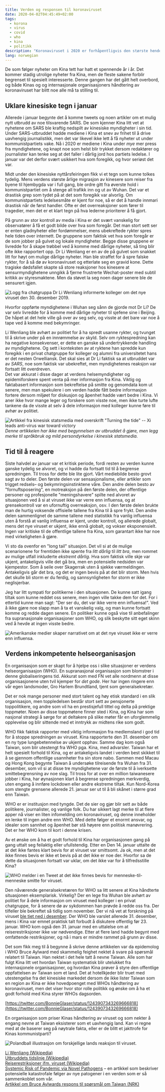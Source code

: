 ```yaml
---
title: Verden og responsen til koronaviruset
date: 2020-04-02T04:45:49+02:00
tags:
  - korona
  - virus
  - covid
  - who
  - kina
  - politikk
description: "Koronaviruset i 2020 er forhåpentligvis den største hendelsen dette tiåret. Reaksjonen til folk, media og politikere har gitt oss et innblikk i hvordan verden fungerer i en stressituasjon. Spesielt interessant er Kinas og internasjonale organisasjoners rolle i dette."
lang: norwegian
---
```


De som følger nyheter om Kina tett har hatt et spennende år i år. Det kommer stadig utrolige nyheter fra Kina, men de fleste sakene forblir begrenset til spesielt interesserte. Denne gangen har det gått helt overbord, og både Kinas og og internasjonale organisasjoners håndtering av koronaviruset har blitt noe alle må ta stilling til.

## Uklare kinesiske tegn i januar

Allerede i januar begynte det å komme tweets og noen artikler om et mulig nytt utbrudd av noe tilsvarende SARS. De som kjenner Kina litt vet at nyhetene om SARS ble kraftig nedspilt av kinesiske myndigheter i sin tid. Under SARS-utbruddet hadde mediene i Kina et snev av frihet til å drive uavhengig journalistikk, men det var likevel ikke lett å få nyheter ut under kommunistpartiets vake. Nå i 2020 er mediene i Kina under _mye_ mer press fra myndighetene, og knapt noe som helst blir trykket dersom redaktører og journalister kan tenke seg at det faller i dårlig jord hos partiets ledelse. I januar var det derfor svært usikkert hva som foregikk, og hvor seriøst det var.

Midt under den kinesiske nyttårsfeiringen fikk vi et tegn som kunne tolkes tydelig. Mens verdens største årlige migrasjon av kinesere som reiser fra byene til hjembygda var i full gang, ble ordre gitt fra øverste hold i kommunistpartiet om å stenge all trafikk inn og ut av Wuhan. Det var et drastisk grep som tydet på at det som foregikk var alvorlig. Om kommunistpartiets ledelsesmåte er kjent for noe, så er det å handle innmari drastisk når de først handler. Ofte er det overreaksjoner som fører til tragedier, men det er et klart tegn på hva lederne prioriterer å få gjort.

På grunn av stor kontroll av media i Kina er det svært vanskelig for observatører å få et godt bilde over hva som foregår. Det man stort sett ser er enten gladnyheter eller fordømmelser, mens ubekreftede rykter spres hele tiden over internett. De gruppene som faktisk vet hva som foregår er de som jobber på gulvet og lokale myndigheter. Begge disse gruppene er livredde for å skape trøbbel ved å komme med dårlige nyheter, så ting blir ofte ikke rapportert opp. Dr Li Wenliang er en av de på gulvet som snakket litt for høyt om mulige dårlige nyheter. Han ble straffet for å spre falske rykter, for å så dø av koronaviruset og etterlate seg en gravid kone. Dette tragiske dødsfallet skapte så store reaksjoner hos kinesere at sensurmyndighetene unngikk å fjerne frustrerte Wechat-poster med subtil kritikk av styresmaktene. Men da støvet la seg noen dager senere ble de sensurert igjen.

![Logg fra chatgruppa Dr Li Wenliang informerte kolleger om det nye viruset den 30. desember 2019.](li_wenliang_chat.png)

Hvorfor oppførte myndighetene i Wuhan seg sånn de gjorde mot Dr Li? De var selv livredde for å komme med dårlige nyheter til sjefene sine i Beijing. De håpet at det hele ville gå over av seg selv, og visste at det bare var noe å tape ved å komme med bekymringer.

Li Wenliang ble avhørt av politiet for å ha spredt usanne rykter, og tvunget til å skrive under på en innrømmelse av skyld. Selv om ryktespredning kan ha negative konsekvenser, er dette en ganske så undertrykkende handling av myndighetene. Og sett i konteksten av at ryktene han spredde kun foregikk i en privat chatgruppe for kolleger og alumni fra universitetet hans er det nesten Orwelliansk. Det skal sies at Dr Li faktisk sa at utbruddet var av _SARS_, noe som faktisk var ubekreftet, men myndighetenes reaksjon var fortsatt litt overdreven.  
Det var akkurat i disse dager at verdens helsemyndigheter og epidemiforskere spent venta på mer informasjon fra Kina. Viktig og faktabasert informasjon som bekreftelse på smitte og genomdata kom ut senere, men man spekulere i om verden hadde fått bedre informasjon fortere dersom miljøet for diskusjon og åpenhet hadde vært bedre i Kina. Vi aner ikke hvor mange leger og forskere som visste noe, men ikke turte lufte tankene da de visste at selv å dele informasjon med kolleger kunne føre til avhør av politiet.

![Artikkel fra kinesisk statsmedia med overskrift "Turning the tide" -- Xi leads anti-virus war toward victory](./xi_leder_krigen_mot_seier.png)
_Denne artikkelen har ikke med begynnelsen av utbruddet å gjøre, men legg merke til språkbruk og mild persondyrkelse i kinesisk statsmedia._

## Tid til å reagere

Siste halvdel av januar var et kritisk periode, fordi resten av verden kunne ganske tydelig se alvoret, og vi hadde da fortsatt tid til å begrense spredningen. Til tross for dette ble lite gjort. Vårt mediebilde besto grovt sagt av to deler. Den første delen var sensasjonalisme, eller artikler som trigget redsels– og bekymringsinstinktene våre. Den andre delen besto av "fornuftsposering", en motreaksjon på den første delen, der offentlige personer og profesjonelle "meningshavere" spilte ned alvoret av situasjonen ved å si at viruset ikke var verre enn influensa, og at grensekontroll var en ufornuftig overreaksjon, osv. I den første delen brukte man de hurtig voksende offisielle tallene fra Kina til å spre frykt. Den andre delen sammenlignet de samme tallene med statistikk fra vanlig influensa uten å forstå at vanlig influensa er kjent, under kontroll, og allerede globalt, mens det nye viruset er ukjent, ikke ennå globalt, og vokser eksponensielt. Ingen var kritiske til de offentlige tallene fra Kina, som garantart ikke har noe med virkeligheten å gjøre.

Vi sto da ovenfor en "long tail" situasjon. Det vil si at de mulige scenarionene for fremtiden ikke spente fra _litt dårlig_ til _litt bra_, men rommet av mulige utfall inkluderte _ekstremt dårlig_. Hva som faktisk ville skje var ukjent, antakeligvis ville det gå bra, men en potensielle nedsiden var kjempestor. Som å seile over Skagerrak uten å sjekke værmeldingen. Antakeligvis går det bra, og det er ingen bevis på at det blir storm. Men hvis det skulle bli storm er du ferdig, og sannsynligheten for storm er ikke neglisjerbar.

Jeg har litt sympati for politikerne i den situasjonen. De kunne satt igang tiltak som kunne reddet oss senere, men ingen ville takke dem for det. For i ettertid kunne man sagt: "Der ser du, det var ikke verre enn influensa!". Ved å ikke gjøre noe slapp man å ta et vanskelig valg, og man kunne fortsatt komme og redde dagen senere. En politiker kunne også vise til anbefalinger fra supranasjonale organisasjoner som WHO, og slik beskytte sitt eget skinn ved å hevde at ingen visste bedre.

![Amerikanske medier skaper narrativet om at det nye viruset ikke er verre enn influensa.](./its_just_a_flu_media.jpeg)

## Verdens inkompetente helseorganisasjon

En organisasjon som er skapt for å hjelpe oss i slike situasjoner er verdens helseorganisasjon (WHO). En supranasjonal organisasjon som blomstrer i denne globaliseringens tid. Akkurat som med FN vet alle nordmenn at disse organisasjonene uten tvil kjemper for _det gode_. Her har ingen ringere enn vår egen landsmoder, Gro Harlem Brundtland, tjent som generalsekretær.

Det er nok mange personer med stort talent og høy etisk standard i en slik organisasjon, men toppledelsen består stort sett av pensjonerte toppolitikere, og andre som vil ha en prestisjefull tittel og delta på prektige toppmøter. Noen av disse toppmøtene finner sted i Kina, og Kina har som nasjonal strategi å sørge for at deltakere på slike møter får en uforglemmelig opplevelse og blir sittende med et inntrykk av midtens rike som godt.

WHO fikk faktisk rapporter med viktig informasjon fra medlemsland i god tid for å stoppe spredningen av viruset. Kina rapporterte den 31. desember om en ny type lungebetennelse av ukjent opphav. Samme dag kom også Taiwan, som blir utestengt fra WHO pga. Kina, med advarsler. Taiwan har et helt spesielt forhold til Kina, og er antakeligvis landet i verden best skikket til å se gjennom offentlige usannheter fra sin store nabo. Sammen med Macau og Hong Kong begynte Taiwan å undersøke tilreisende fra Wuhan fra 31. desember, som vil si at disse tre myndighetene var de første til å iverksette smittebegrensning av noe slag. Til tross for at over en million taiwanesere jobber i Kina, har øynasjonen klart å begrense spredningen merkverdig, uten engang å innføre lockdown eller andre ekstreme tiltak. Kun Nord-Korea som stengte grensene allerede 21. januar ser ut til å bli skånet i større grad enn Taiwan.

WHO er er institusjon med tyngde. Det de sier og gjør blir sett av både politikere, journalister, og vanlige folk. Du har sikkert lagt merke til at flere apper nå viser en liten infomelding om koronaviruset, og denne inneholder en lenke til ingen andre enn WHO. Med dette følger et enormt ansvar, og idealer som sannhet og åpenhet bør stå høyere enn politisk manøvrering. Det er her WHO kom til kort i denne krisen.

Av et ønske om å ha et godt forhold til Kina har organisasjonen gang på gang uttalt seg feilaktig eller ufullstendig. Etter en Den 14. januar uttalte de at det ikke fantes klart bevis for at viruset var smittsomt. Ja ok, men at det ikke finnes bevis er ikke et bevis på at det ikke er noe der. Hvorfor sa de dette da situasjonen fortsatt var uklar, om det ikke var for å tilfredsstille Kina?

![WHO melder i en Tweet at det ikke finnes bevis for menneske-til-menneske smitte for viruset.](./who_no_evidence.png)

Den nåværende generalsekretæren for WHO sa litt senere at Kina håndterte situasjonen eksemplarisk. Virkelig? Der en lege fra Wuhan ble avhørt av politiet for å dele informasjon om viruset med kolleger i en privat chatgruppe, for å senere dø av sykdommen han prøvde å redde oss fra. Der tilfeller ble bekreftet så tidlig som november. Der vi nå vet at forskning på viruset [ble tiet ned i desember](https://www.nationalreview.com/news/chinese-authorities-gagged-laboratories-in-december-over-coronavirus-sars-connection/). Der WHO ble varslet allerede 31. desember, mens i Kina var emnet praktisk talt forbudt å diskutere offentlig før 23. januar.
WHO kom også den 31. januar med en uttalelse om at reiserestriksjoner ikke var nødvendige. Etter at flere land hadde begynt med omfattende restriksjoner, og nå i mars er mindre rammet på grunn av disse.

Det som fikk meg til å begynne å skrive denne artikkelen var da epidemolog i WHO Bruce Aylward med skammelig feighet nektet å svare på spørsmål relatert til Taiwan. Han nektet i det hele tatt å nevne Taiwan. Alle som har fulgt Kina litt vet hvordan Taiwan systematisk blir utelukket fra internasjonele organisasjoner, og hvordan Kina prøver å styre den offentlige oppfattelsen av Taiwan som et land. Det at hotellkjeder blir truet med utestengelse fra det kinesiske markedet dersom de ikke lister Taiwan som en region av Kina er ikke hovedpoenget med WHOs håndtering av koronaviruset, men det viser hvor stor rolle politikk og ønske om å ha et godt forhold med Kina styrer WHOs dagsorden.

[https://twitter.com/BonnieGlaser/status/1243907343269666818](https://twitter.com/BonnieGlaser/status/1243907343269666818)

En organisasjon som priser Kinas håndtering av viruset og som nekter å engang nevne at Taiwan eksisterer som et uavhengig land. Kan vi regne med at de baserer seg på nøytrale fakta, eller er de blitt et jakttrofe for Kinas kommunistparti?

![Polandball illustrasjon om forskjellige lands reaksjon til viruset.](./coronavirus_polandball.jpg)

[Li Wenliang (Wikipedia)](https://en.wikipedia.org/wiki/Li_Wenliang)  
[Utbruddets tidslinje (Wikipedia)](https://en.wikipedia.org/wiki/Timeline_of_the_2019%E2%80%9320_coronavirus_pandemic_from_November_2019_to_January_2020)  
[Reiserestriksjoner ifm. viruset (Wikipedia)](https://en.wikipedia.org/wiki/Travel_restrictions_related_to_the_2019%E2%80%9320_coronavirus_pandemic)  
[Systemic Risk of Pandemic via Novel Pathogens](https://threadreaderapp.com/thread/1221486205847646208.html) – en artikkel som beskriver potensielle katastrofale følger av nye patogener i en verden som er så sammenkoblet som vår.  
[Artikkel om Bruce Aylwards respons til spørsmål om Taiwan (NRK)](https://www.nrk.no/urix/brak-etter-at-who-nestsjef-nektet-a-svare-om-taiwan-1.14965483)
